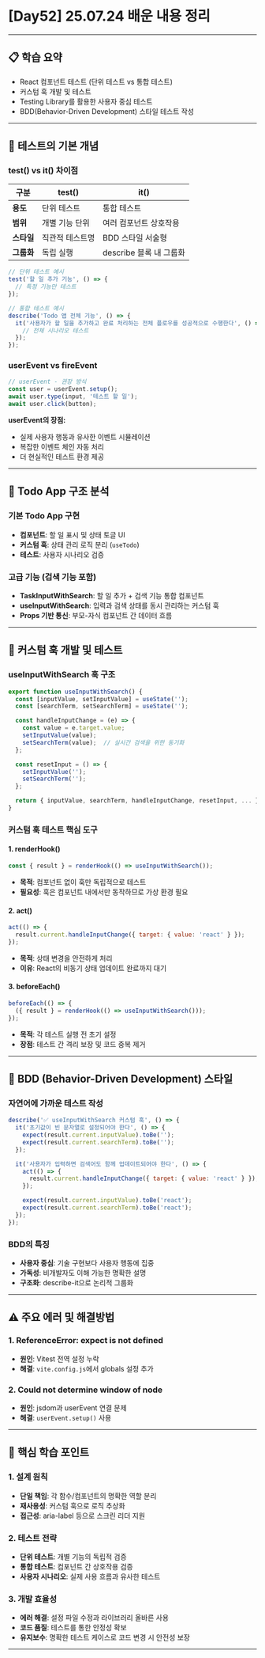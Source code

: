 # [Day52] 25.07.24 배운 내용 정리

---

## 📋 학습 요약

- React 컴포넌트 테스트 (단위 테스트 vs 통합 테스트)
- 커스텀 훅 개발 및 테스트
- Testing Library를 활용한 사용자 중심 테스트
- BDD(Behavior-Driven Development) 스타일 테스트 작성

---

## 🧪 테스트의 기본 개념

### test() vs it() 차이점

| 구분       | test()          | it()                    |
| ---------- | --------------- | ----------------------- |
| **용도**   | 단위 테스트     | 통합 테스트             |
| **범위**   | 개별 기능 단위  | 여러 컴포넌트 상호작용  |
| **스타일** | 직관적 테스트명 | BDD 스타일 서술형       |
| **그룹화** | 독립 실행       | describe 블록 내 그룹화 |

```js
// 단위 테스트 예시
test('할 일 추가 기능', () => {
  // 특정 기능만 테스트
});

// 통합 테스트 예시
describe('Todo 앱 전체 기능', () => {
  it('사용자가 할 일을 추가하고 완료 처리하는 전체 플로우를 성공적으로 수행한다', () => {
    // 전체 시나리오 테스트
  });
});
```

### userEvent vs fireEvent

```js
// userEvent - 권장 방식
const user = userEvent.setup();
await user.type(input, '테스트 할 일');
await user.click(button);
```

**userEvent의 장점:**

- 실제 사용자 행동과 유사한 이벤트 시뮬레이션
- 복잡한 이벤트 체인 자동 처리
- 더 현실적인 테스트 환경 제공

---

## 🎯 Todo App 구조 분석

### 기본 Todo App 구현

- **컴포넌트**: 할 일 표시 및 상태 토글 UI
- **커스텀 훅**: 상태 관리 로직 분리 (`useTodo`)
- **테스트**: 사용자 시나리오 검증

### 고급 기능 (검색 기능 포함)

- **TaskInputWithSearch**: 할 일 추가 + 검색 기능 통합 컴포넌트
- **useInputWithSearch**: 입력과 검색 상태를 동시 관리하는 커스텀 훅
- **Props 기반 통신**: 부모-자식 컴포넌트 간 데이터 흐름

---

## 🔧 커스텀 훅 개발 및 테스트

### useInputWithSearch 훅 구조

```js
export function useInputWithSearch() {
  const [inputValue, setInputValue] = useState('');
  const [searchTerm, setSearchTerm] = useState('');

  const handleInputChange = (e) => {
    const value = e.target.value;
    setInputValue(value);
    setSearchTerm(value);  // 실시간 검색을 위한 동기화
  };

  const resetInput = () => {
    setInputValue('');
    setSearchTerm('');
  };

  return { inputValue, searchTerm, handleInputChange, resetInput, ... };
}
```

### 커스텀 훅 테스트 핵심 도구

#### 1. renderHook()

```js
const { result } = renderHook(() => useInputWithSearch());
```

- **목적**: 컴포넌트 없이 훅만 독립적으로 테스트
- **필요성**: 훅은 컴포넌트 내에서만 동작하므로 가상 환경 필요

#### 2. act()

```js
act(() => {
  result.current.handleInputChange({ target: { value: 'react' } });
});
```

- **목적**: 상태 변경을 안전하게 처리
- **이유**: React의 비동기 상태 업데이트 완료까지 대기

#### 3. beforeEach()

```js
beforeEach(() => {
  ({ result } = renderHook(() => useInputWithSearch()));
});
```

- **목적**: 각 테스트 실행 전 초기 설정
- **장점**: 테스트 간 격리 보장 및 코드 중복 제거

---

## 📝 BDD (Behavior-Driven Development) 스타일

### 자연어에 가까운 테스트 작성

```js
describe('✅ useInputWithSearch 커스텀 훅', () => {
  it('초기값이 빈 문자열로 설정되어야 한다', () => {
    expect(result.current.inputValue).toBe('');
    expect(result.current.searchTerm).toBe('');
  });

  it('사용자가 입력하면 검색어도 함께 업데이트되어야 한다', () => {
    act(() => {
      result.current.handleInputChange({ target: { value: 'react' } });
    });

    expect(result.current.inputValue).toBe('react');
    expect(result.current.searchTerm).toBe('react');
  });
});
```

### BDD의 특징

- **사용자 중심**: 기술 구현보다 사용자 행동에 집중
- **가독성**: 비개발자도 이해 가능한 명확한 설명
- **구조화**: describe-it으로 논리적 그룹화

---

## ⚠️ 주요 에러 및 해결방법

### 1. ReferenceError: expect is not defined

- **원인**: Vitest 전역 설정 누락
- **해결**: `vite.config.js`에서 globals 설정 추가

### 2. Could not determine window of node

- **원인**: jsdom과 userEvent 연결 문제
- **해결**: `userEvent.setup()` 사용

---

## 🎯 핵심 학습 포인트

### 1. 설계 원칙

- **단일 책임**: 각 함수/컴포넌트의 명확한 역할 분리
- **재사용성**: 커스텀 훅으로 로직 추상화
- **접근성**: aria-label 등으로 스크린 리더 지원

### 2. 테스트 전략

- **단위 테스트**: 개별 기능의 독립적 검증
- **통합 테스트**: 컴포넌트 간 상호작용 검증
- **사용자 시나리오**: 실제 사용 흐름과 유사한 테스트

### 3. 개발 효율성

- **에러 해결**: 설정 파일 수정과 라이브러리 올바른 사용
- **코드 품질**: 테스트를 통한 안정성 확보
- **유지보수**: 명확한 테스트 케이스로 코드 변경 시 안전성 보장

---
